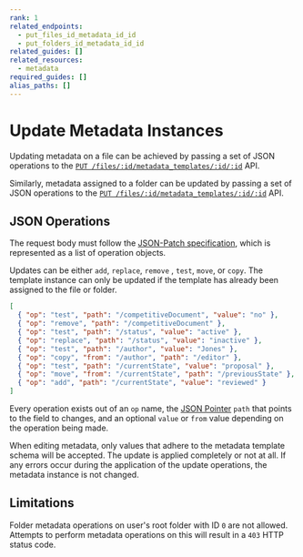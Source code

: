 ```yaml
---
rank: 1
related_endpoints:
  - put_files_id_metadata_id_id
  - put_folders_id_metadata_id_id
related_guides: []
related_resources:
  - metadata
required_guides: []
alias_paths: []
---
```


# Update Metadata Instances

Updating metadata on a file can be achieved by passing a set of JSON operations
to the [`PUT /files/:id/metadata_templates/:id/:id`][files_endpoint] API.

<Samples id="put_files_id_metadata_id_id" />

Similarly, metadata assigned to a folder can be updated by passing a set of JSON
operations to the [`PUT /files/:id/metadata_templates/:id/:id`][folders_endpoint]
API.

<Samples id="put_folders_id_metadata_id_id" />

## JSON Operations

The request body must follow the [JSON-Patch specification][jsonpatch], which is
represented as a list of operation objects.

Updates can be either `add`, `replace`, `remove` , `test`, `move`, or `copy`.
The template instance can only be updated if the template has already been
assigned to the file or folder.

```json
[
  { "op": "test", "path": "/competitiveDocument", "value": "no" },
  { "op": "remove", "path": "/competitiveDocument" },
  { "op": "test", "path": "/status", "value": "active" },
  { "op": "replace", "path": "/status", "value": "inactive" },
  { "op": "test", "path": "/author", "value": "Jones" },
  { "op": "copy", "from": "/author", "path": "/editor" },
  { "op": "test", "path": "/currentState", "value": "proposal" },
  { "op": "move", "from": "/currentState", "path": "/previousState" },
  { "op": "add", "path": "/currentState", "value": "reviewed" }
]
```

Every operation exists out of an `op` name, the [JSON Pointer][pointer] `path`
that points to the field to changes, and an optional `value` or `from` value
depending on the operation being made.

<Message>
  When editing metadata, only values that adhere to the metadata template schema
  will be accepted. The update is applied completely or not at all. If any
  errors occur during the application of the update operations, the metadata
  instance is not changed.
</Message>

## Limitations

Folder metadata operations on user's root folder with ID `0` are not allowed.
Attempts to perform metadata operations on this will result in a `403` HTTP
status code.

[files_endpoint]: e://put_files_id_metadata_id_id
[folders_endpoint]: e://put_folders_id_metadata_id_id
[jsonpatch]: https://tools.ietf.org/html/rfc6902
[pointer]: https://tools.ietf.org/html/rfc6901
